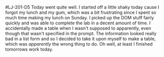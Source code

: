 #LJ-201-D5
Today went quite well. I started off a little shaky today cause I forgot my lunch and my gum, which was a bit frustrating since I spent so much time making my lunch on Sunday. I picked up the DOM stuff fairly quickly and was able to complete the lab in a decent amount of time. I accidentally made a table when I wasn't supposed to apparently, even though that wasn't specified in the prompt. The information looked really bad in a list form and so I decided to take it upon myself to make a table, which was *apparently* the wrong thing to do. Oh well, at least I finished tomorrows work today. 
